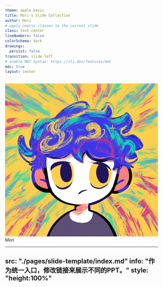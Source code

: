 ```yaml
---
theme: apple-basic
title: Mori's Slide Collection
author: Mori
# apply unocss classes to the current slide
class: text-center
lineNumbers: false
colorSchema: dark
drawings:
  persist: false
transition: slide-left
# enable MDC Syntax: https://sli.dev/features/mdc
mdc: true
layout: center
---
```


<img src="./public/assets/avatar.jpeg" class="mx-auto h-40 rounded"/>
Mori

---
src: "./pages/slide-template/index.md"
info: "作为统一入口，修改链接来展示不同的PPT。"
style: "height:100%"
---